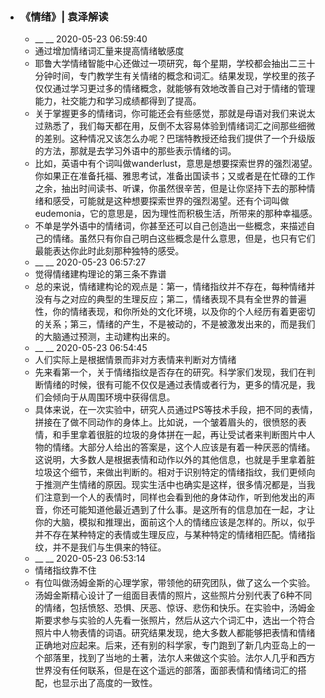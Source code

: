 - ### 《情绪》| 袁泽解读
    - __ __ 2020-05-23 06:59:40
    - 通过增加情绪词汇量来提高情绪敏感度
    - 耶鲁大学情绪智能中心还做过一项研究，每个星期，学校都会抽出二三十分钟时间，专门教学生有关情绪的概念和词汇。结果发现，学校里的孩子仅仅通过学习更过多的情绪概念，就能够有效地改善自己对于情绪的管理能力，社交能力和学习成绩都得到了提高。
    - 关于掌握更多的情绪词，你可能还会有些感觉，那就是母语对我们来说太过熟悉了，我们每天都在用，反倒不太容易体验到情绪词汇之间那些细微的差别。这种情况又该怎么办呢？巴瑞特教授还给我们提供了一个升级版的方法，那就是去学习外语中的那些表示情绪的词。
    - 比如，英语中有个词叫做wanderlust，意思是想要探索世界的强烈渴望。你如果正在准备托福、雅思考试，准备出国读书；又或者是在忙碌的工作之余，抽出时间读书、听课，你虽然很辛苦，但是让你坚持下去的那种情绪和感受，可能就是这种想要探索世界的强烈渴望。还有个词叫做eudemonia，它的意思是，因为理性而积极生活，所带来的那种幸福感。
    - 不单是学外语中的情绪词，你甚至还可以自己创造出一些概念，来描述自己的情绪。虽然只有你自己明白这些概念是什么意思，但是，也只有它们最能表达你此时此刻那种独特的感受。
    - __ __ 2020-05-23 06:57:27
    - 觉得情绪建构理论的第三条不靠谱
    - 总的来说，情绪建构论的观点是：第一，情绪指纹并不存在，每种情绪并没有与之对应的典型的生理反应；第二，情绪表现不具有全世界的普遍性，你的情绪表现，和你所处的文化环境，以及你的个人经历有着更密切的关系；第三，情绪的产生，不是被动的，不是被激发出来的，而是我们的大脑通过预测，主动建构出来的。
    - __ __ 2020-05-23 06:54:45
    - 人们实际上是根据情景而非对方表情来判断对方情绪
    - 先来看第一个，关于情绪指纹是否存在的研究。科学家们发现，我们在判断情绪的时候，很有可能不仅仅是通过表情或者行为，更多的情况是，我们会倾向于从周围环境中获得信息。
    - 具体来说，在一次实验中，研究人员通过PS等技术手段，把不同的表情，拼接在了做不同动作的身体上。比如说，一个皱着眉头的，很愤怒的表情，和手里拿着很脏的垃圾的身体拼在一起，再让受试者来判断图片中人物的情绪。大部分人给出的答案是，这个人应该是有着一种厌恶的情绪。这说明，大多数人是根据表情和动作以外的其他信息，也就是手里拿着脏垃圾这个细节，来做出判断的。相对于识别特定的情绪指纹，我们更倾向于推测产生情绪的原因。现实生活中也确实是这样，很多情况都是，当我们注意到一个人的表情时，同样也会看到他的身体动作，听到他发出的声音，你还可能知道他最近遇到了什么事。是这所有的信息加在一起，才让你的大脑，模拟和推理出，面前这个人的情绪应该是怎样的。所以，似乎并不存在某种特定的表情或生理反应，与某种特定的情绪相匹配。情绪指纹，并不是我们与生俱来的特征。
    - __ __ 2020-05-23 06:53:14
    - 情绪指纹靠不住
    - 有位叫做汤姆金斯的心理学家，带领他的研究团队，做了这么一个实验。汤姆金斯精心设计了一组面目表情的照片，这些照片分别代表了6种不同的情绪，包括愤怒、恐惧、厌恶、惊讶、悲伤和快乐。在实验中，汤姆金斯要求参与实验的人先看一张照片，然后从这六个词汇中，选出一个符合照片中人物表情的词语。研究结果发现，绝大多数人都能够把表情和情绪正确地对应起来。后来，还有别的科学家，专门跑到了新几内亚岛上的一个部落里，找到了当地的土著，法尔人来做这个实验。法尔人几乎和西方世界没有任何联系，但是在这个遥远的部落，面部表情和情绪词汇的搭配，也显示出了高度的一致性。
